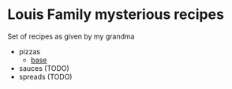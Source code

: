 # Louis Family mysterious recipes

Set of recipes as given by my grandma

* pizzas
    - [base](./pizzas/base.md)
* sauces (TODO)
* spreads (TODO)
